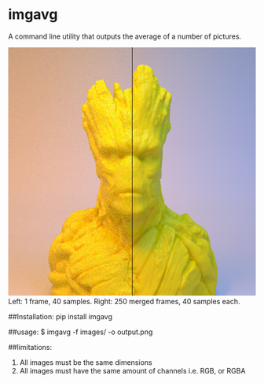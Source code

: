 # imgavg
A command line utility that outputs the average of a number of pictures.

![example image of image averaging](example.png)
Left: 1 frame, 40 samples. Right: 250 merged frames, 40 samples each.

##Installation:
    pip install imgavg

##usage:
    $ imgavg -f images/ -o output.png

##limitations:
1. All images must be the same dimensions
2. All images must have the same amount of channels i.e. RGB, or RGBA
